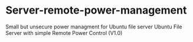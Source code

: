 # Server-remote-power-management
Small but unsecure power managment for Ubuntu file server
Ubuntu File Server with simple Remote Power Control (V1.0)

